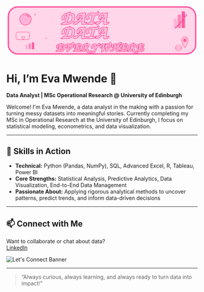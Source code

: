 <img src="data-data-everywhere-banner.svg" alt="Data Data Everywhere Banner" width="600"/>

# Hi, I’m Eva Mwende 👋

**Data Analyst | MSc Operational Research @ University of Edinburgh**

Welcome! I'm Eva Mwende, a data analyst in the making with a passion for turning messy datasets into meaningful stories. Currently completing my MSc in Operational Research at the University of Edinburgh, I focus on statistical modeling, econometrics, and data visualization.

---

## 🚀 Skills in Action

- **Technical:** Python (Pandas, NumPy), SQL, Advanced Excel, R, Tableau, Power BI
- **Core Strengths:** Statistical Analysis, Predictive Analytics, Data Visualization, End-to-End Data Management
- **Passionate About:** Applying rigorous analytical methods to uncover patterns, predict trends, and inform data-driven decisions

---

## 📫 Connect with Me

Want to collaborate or chat about data?  
[LinkedIn](https://www.linkedin.com/in/eva-mwende-634906198)

<img src="lets-connect-banner.svg" alt="Let's Connect Banner" width="800"/>

---

> “Always curious, always learning, and always ready to turn data into impact!”
